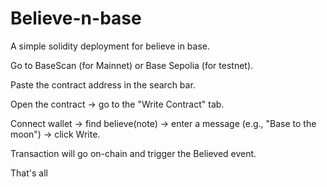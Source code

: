 # Believe-n-base

A simple solidity deployment for believe in base.

Go to BaseScan (for Mainnet) or Base Sepolia (for testnet).

Paste the contract address in the search bar.

Open the contract → go to the "Write Contract" tab.

Connect wallet → find believe(note) → enter a message (e.g., "Base to the moon") → click Write.

Transaction will go on-chain and trigger the Believed event.

That's all
